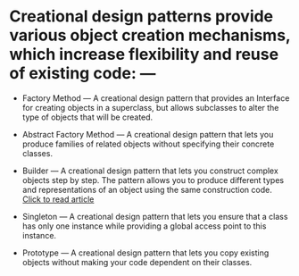 # Creational design patterns provide various object creation mechanisms, which increase flexibility and reuse of existing code: —

- Factory Method — A creational design pattern that provides an Interface for creating objects in a superclass, but allows subclasses to alter the type of objects that will be created.

- Abstract Factory Method — A creational design pattern that lets you produce families of related objects without specifying their concrete classes.

- Builder — A creational design pattern that lets you construct complex objects step by step. The pattern allows you to produce different types and representations of an object using the same construction code. [Click to read article](https://medium.com/javarevisited/builder-design-pattern-in-java-3b3bfee438d9)

- Singleton — A creational design pattern that lets you ensure that a class has only one instance while providing a global access point to this instance.

- Prototype — A creational design pattern that lets you copy existing objects without making your code dependent on their classes.
